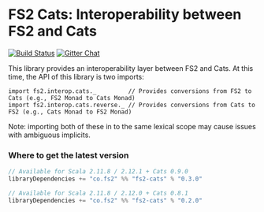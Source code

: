 FS2 Cats: Interoperability between FS2 and Cats
===============================================

[![Build Status](https://travis-ci.org/functional-streams-for-scala/fs2-cats.svg?branch=master)](http://travis-ci.org/functional-streams-for-scala/fs2-cats)
[![Gitter Chat](https://badges.gitter.im/functional-streams-for-scala/fs2.svg)](https://gitter.im/functional-streams-for-scala/fs2)

This library provides an interoperability layer between FS2 and Cats. At this time, the API of this library is two imports:

    import fs2.interop.cats._         // Provides conversions from FS2 to Cats (e.g., FS2 Monad to Cats Monad)
    import fs2.interop.cats.reverse._ // Provides conversions from Cats to FS2 (e.g., Cats Monad to FS2 Monad)

Note: importing both of these in to the same lexical scope may cause issues with ambiguous implicits.

### <a id="getit"></a> Where to get the latest version ###

```scala
// Available for Scala 2.11.8 / 2.12.1 + Cats 0.9.0
libraryDependencies += "co.fs2" %% "fs2-cats" % "0.3.0"

// Available for Scala 2.11.8 / 2.12.0 + Cats 0.8.1
libraryDependencies += "co.fs2" %% "fs2-cats" % "0.2.0"
```

